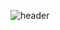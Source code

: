 ![header](https://capsule-render.vercel.app/api?type=waving&color=auto&height=300&section=header&text=YJ&fontSize=90)
